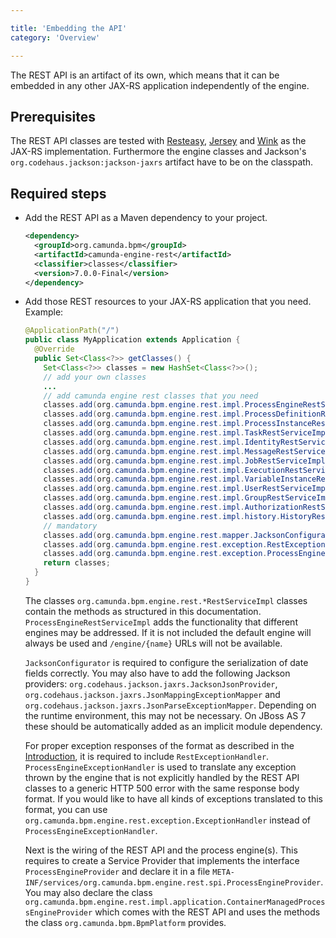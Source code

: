```yaml
---

title: 'Embedding the API'
category: 'Overview'

---
```



The REST API is an artifact of its own, which means that it can be embedded in any other JAX-RS application independently of the engine.

Prerequisites
--------------

The REST API classes are tested with [Resteasy](http://www.jboss.org/resteasy/), [Jersey](http://jersey.java.net/) and [Wink](http://wink.apache.org/) as the JAX-RS implementation.
Furthermore the engine classes and Jackson's `org.codehaus.jackson:jackson-jaxrs` artifact have to be on the classpath.

Required steps
--------------

*   Add the REST API as a Maven dependency to your project.

    ```xml
    <dependency>
      <groupId>org.camunda.bpm</groupId>
      <artifactId>camunda-engine-rest</artifactId>
      <classifier>classes</classifier>
      <version>7.0.0-Final</version>
    </dependency>
    ```

*   Add those REST resources to your JAX-RS application that you need. Example:

    ```java
    @ApplicationPath("/")
    public class MyApplication extends Application {
      @Override
      public Set<Class<?>> getClasses() {
        Set<Class<?>> classes = new HashSet<Class<?>>();
        // add your own classes 
        ...
        // add camunda engine rest classes that you need
        classes.add(org.camunda.bpm.engine.rest.impl.ProcessEngineRestServiceImpl.class);
        classes.add(org.camunda.bpm.engine.rest.impl.ProcessDefinitionRestServiceImpl.class);
        classes.add(org.camunda.bpm.engine.rest.impl.ProcessInstanceRestServiceImpl.class);
        classes.add(org.camunda.bpm.engine.rest.impl.TaskRestServiceImpl.class);
        classes.add(org.camunda.bpm.engine.rest.impl.IdentityRestServiceImpl.class);
        classes.add(org.camunda.bpm.engine.rest.impl.MessageRestServiceImpl.class);
        classes.add(org.camunda.bpm.engine.rest.impl.JobRestServiceImpl.class);
        classes.add(org.camunda.bpm.engine.rest.impl.ExecutionRestServiceImpl.class);
        classes.add(org.camunda.bpm.engine.rest.impl.VariableInstanceRestServiceImpl.class);
        classes.add(org.camunda.bpm.engine.rest.impl.UserRestServiceImpl.class);
        classes.add(org.camunda.bpm.engine.rest.impl.GroupRestServiceImpl.class);
        classes.add(org.camunda.bpm.engine.rest.impl.AuthorizationRestServiceImpl.class);
        classes.add(org.camunda.bpm.engine.rest.impl.history.HistoryRestServiceImpl.class);
        // mandatory
        classes.add(org.camunda.bpm.engine.rest.mapper.JacksonConfigurator.class);
        classes.add(org.camunda.bpm.engine.rest.exception.RestExceptionHandler.class);
        classes.add(org.camunda.bpm.engine.rest.exception.ProcessEngineExceptionHandler.class);
        return classes;
      }
    }
    ```

    The classes `org.camunda.bpm.engine.rest.*RestServiceImpl` classes contain the methods as structured in this documentation. 
    `ProcessEngineRestServiceImpl` adds the functionality that different engines may be addressed.
    If it is not included the default engine will always be used and `/engine/{name}` URLs will not be available.
    
    `JacksonConfigurator` is required to configure the serialization of date fields correctly.
    You may also have to add the following Jackson providers: `org.codehaus.jackson.jaxrs.JacksonJsonProvider`,
    `org.codehaus.jackson.jaxrs.JsonMappingExceptionMapper` and `org.codehaus.jackson.jaxrs.JsonParseExceptionMapper`.
    Depending on the runtime environment, this may not be necessary. 
    On JBoss AS 7 these should be automatically added as an implicit module dependency.
  
    For proper exception responses of the format as described in the [Introduction](ref:#overview-introduction),
    it is required to include `RestExceptionHandler`. `ProcessEngineExceptionHandler` is used to translate any exception thrown by the
    engine that is not explicitly handled by the REST API classes to a generic HTTP 500 error with the same response body format.
    If you would like to have all kinds of exceptions translated to this format, you can use `org.camunda.bpm.engine.rest.exception.ExceptionHandler` instead of `ProcessEngineExceptionHandler`.
  
    Next is the wiring of the REST API and the process engine(s). 
    This requires to create a Service Provider that implements the interface `ProcessEngineProvider`
    and declare it in a file `META-INF/services/org.camunda.bpm.engine.rest.spi.ProcessEngineProvider`.
    You may also declare the class `org.camunda.bpm.engine.rest.impl.application.ContainerManagedProcessEngineProvider` 
    which comes with the REST API and uses the methods the class `org.camunda.bpm.BpmPlatform` provides.